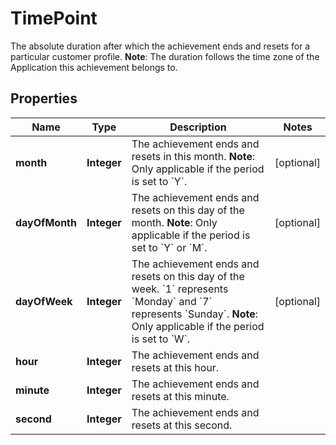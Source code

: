 

# TimePoint

The absolute duration after which the achievement ends and resets for a particular customer profile.  **Note**: The duration follows the time zone of the Application this achievement belongs to. 
## Properties

Name | Type | Description | Notes
------------ | ------------- | ------------- | -------------
**month** | **Integer** | The achievement ends and resets in this month.  **Note**: Only applicable if the period is set to &#x60;Y&#x60;.  |  [optional]
**dayOfMonth** | **Integer** | The achievement ends and resets on this day of the month.  **Note**: Only applicable if the period is set to &#x60;Y&#x60; or &#x60;M&#x60;.  |  [optional]
**dayOfWeek** | **Integer** | The achievement ends and resets on this day of the week. &#x60;1&#x60; represents &#x60;Monday&#x60; and &#x60;7&#x60; represents &#x60;Sunday&#x60;.  **Note**: Only applicable if the period is set to &#x60;W&#x60;.  |  [optional]
**hour** | **Integer** | The achievement ends and resets at this hour. | 
**minute** | **Integer** | The achievement ends and resets at this minute. | 
**second** | **Integer** | The achievement ends and resets at this second. | 



